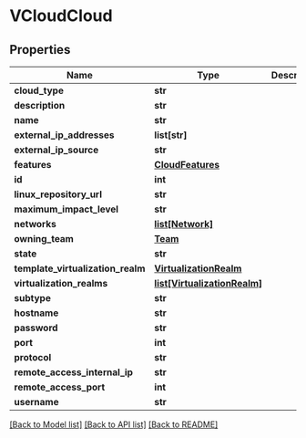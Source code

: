 # VCloudCloud

## Properties
Name | Type | Description | Notes
------------ | ------------- | ------------- | -------------
**cloud_type** | **str** |  | [optional] 
**description** | **str** |  | 
**name** | **str** |  | 
**external_ip_addresses** | **list[str]** |  | [optional] 
**external_ip_source** | **str** |  | 
**features** | [**CloudFeatures**](CloudFeatures.md) |  | [optional] 
**id** | **int** |  | [optional] 
**linux_repository_url** | **str** |  | [optional] 
**maximum_impact_level** | **str** |  | 
**networks** | [**list[Network]**](Network.md) |  | [optional] 
**owning_team** | [**Team**](Team.md) |  | 
**state** | **str** |  | [optional] 
**template_virtualization_realm** | [**VirtualizationRealm**](VirtualizationRealm.md) |  | [optional] 
**virtualization_realms** | [**list[VirtualizationRealm]**](VirtualizationRealm.md) |  | [optional] 
**subtype** | **str** |  | 
**hostname** | **str** |  | 
**password** | **str** |  | 
**port** | **int** |  | 
**protocol** | **str** |  | 
**remote_access_internal_ip** | **str** |  | 
**remote_access_port** | **int** |  | 
**username** | **str** |  | 

[[Back to Model list]](../README.md#documentation-for-models) [[Back to API list]](../README.md#documentation-for-api-endpoints) [[Back to README]](../README.md)


